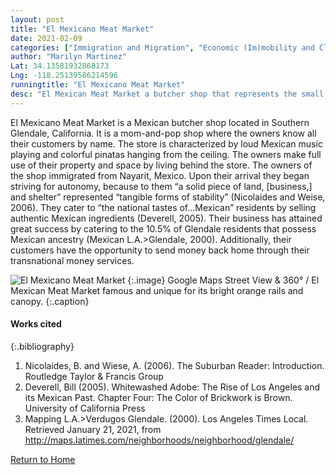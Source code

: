 ```yaml
---
layout: post
title: "El Mexicano Meat Market"
date: 2021-02-09
categories: ["Immigration and Migration", "Economic (Im)mobility and Class", “Global Transnational”]
author: "Marilyn Martinez"
Lat: 34.13581932868173
Lng: -118.25139586214596
runningtitle: "El Mexicano Meat Market"
desc: "El Mexican Meat Market a butcher shop that represents the small but strong Mexican American population found in Glendale, California. Its authenticity provides customers with a taste of home."
---
```

El Mexicano Meat Market is a Mexican butcher shop located in Southern Glendale, California. It is a mom-and-pop shop where the owners know all their customers by name. The store is characterized by loud Mexican music playing and colorful pinatas hanging from the ceiling. The owners make full use of their property and space by living behind the store. The owners of the shop immigrated from Nayarit, Mexico. Upon their arrival they began striving for autonomy, because to them “a solid piece of land, [business,] and shelter” represented “tangible forms of stability” (Nicolaides and Weise, 2006). They cater to “the national tastes of…Mexican” residents by selling authentic Mexican ingredients (Deverell, 2005). Their business has attained great success by catering to the 10.5% of Glendale residents that possess Mexican ancestry (Mexican L.A.>Glendale, 2000). Additionally, their customers have the opportunity to send money back home through their transnational money services. 

![El Mexicano Meat Market](images/ElMexicanoMeatMarket_Pin1_Image1.png.jpg)
   {:.image} 
Google Maps Street View & 360° / El Mexican Meat Market famous and unique for its bright orange rails and canopy.
    {:.caption} 

#### Works cited
{:.bibliography} 
1. Nicolaides, B. and Wiese, A. (2006). ​The Suburban Reader: Introduction. ​Routledge Taylor & Francis Group
2. Deverell, Bill (2005). Whitewashed Adobe: The Rise of Los Angeles and its Mexican Past. Chapter Four: The Color of Brickwork is Brown. University of California Press
3. Mapping L.A.>Verdugos Glendale. ​(2000). Los Angeles Times Local. Retrieved January 21, 2021, from http://maps.latimes.com/neighborhoods/neighborhood/glendale/ 

[Return to Home](https://uclachicanxstudies.github.io/BarrioSuburbanisms/)














